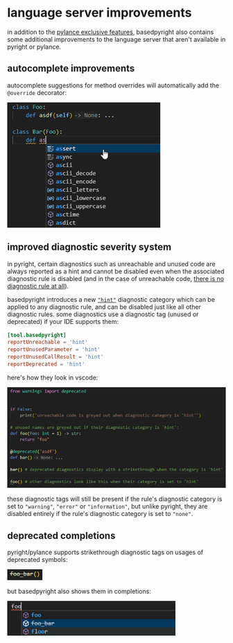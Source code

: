 # language server improvements

in addition to the [pylance exclusive features](./pylance-features.md), basedpyright also contains some additional improvements to the language server that aren't available in pyright or pylance.

## autocomplete improvements

autocomplete suggestions for method overrides will automatically add the `@override` decorator:

![](./override-decorator-completions.gif)

## improved diagnostic severity system

in pyright, certain diagnostics such as unreachable and unused code are always reported as a hint and cannot be disabled even when the associated diagnostic rule is disabled (and in the case of unreachable code, [there is no diagnostic rule at all](./new-diagnostic-rules.md#reportunreachable)).

basedpyright introduces a new [`"hint"`](../configuration/config-files.md#diagnostic-categories) diagnostic category which can be applied to any diagnostic rule, and can be disabled just like all other diagnostic rules. some diagnostics use a diagnostic tag (unused or deprecated) if your IDE supports them:

```toml title="pyproject.toml"
[tool.basedpyright]
reportUnreachable = 'hint'
reportUnusedParameter = 'hint'
reportUnusedCallResult = 'hint'
reportDeprecated = 'hint'
```

here's how they look in vscode:

![](diagnostic-tags.png)

these diagnostic tags will still be present if the rule's diagnostic category is set to `"warning"`, `"error"` or `"information"`, but unlike pyright, they are disabled entirely if the rule's diagnostic category is set to `"none"`.

## deprecated completions

pyright/pylance supports strikethrough diagnostic tags on usages of deprecated symbols:

![](deprecated-diagnostic-tag.png)

but basedpyright also shows them in completions:

![](deprecated-completion.png)
